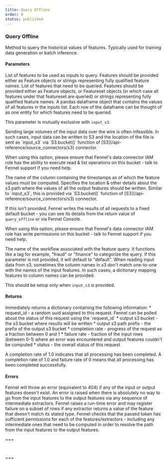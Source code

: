 ```yaml
---
title: Query Offline
order: 0
status: published
---
```

### Query Offline

Method to query the historical values of features. Typically used for training 
data generation or batch inference.

#### Parameters

<Expandable title="inputs" type="List[Union[Feature, str]]">
List of features to be used as inputs to query. Features should be provided 
either as Feature objects or strings representing fully qualified feature names.
</Expandable>

<Expandable title="outputs" type="List[Union[Featureset, Feature, str]]">
List of features that need to be queried. Features should be provided 
either as Feature objects, or Featureset objects (in which case all features under
that featureset are queried) or strings representing fully qualified feature names.
</Expandable>

<Expandable title="input_dataframe" type="Optional[pd.Dataframe]">
A pandas dataframe object that contains the values of all features in the inputs
list. Each row of the dataframe can be thought of as one entity for which 
features need to be queried.

This parameter is mutually exclusive with `input_s3`.
</Expandable>

<Expandable title="input_s3" type="Optional[connectors.S3]">
Sending large volumes of the input data over the wire is often infeasible.
In such cases, input data can be written to S3 and the location of the file is
sent as `input_s3` via `S3.bucket()` function of [S3](/api-reference/source_connectors/s3) 
connector. 

When using this option, please ensure that Fennel's data connector 
IAM role has the ability to execute read & list operations on this bucket - 
talk to Fennel support if you need help.

</Expandable>

<Expandable title="timestamp_column" type="str">
The name of the column containing the timestamps as of which the feature values
must be computed.
</Expandable>

<Expandable title="output_s3" type="Optional[connectors.S3]">
Specifies the location & other details about the s3 path where the values of
all the output features should be written. Similar to `input_s3`, this is 
provided via `S3.bucket()` function of [S3](/api-reference/source_connectors/s3) connector.

If this isn't provided, Fennel writes the results of all requests to a fixed
default bucket - you can see its details from the return value of `query_offline`
or via Fennel Console.

When using this option, please ensure that Fennel's data connector 
IAM role has write permissions on this bucket - talk to Fennel support if you 
need help.
</Expandable>

<Expandable title="workflow" type="str" defaultVal="'default'">
The name of the workflow associated with the feature query.
It functions like a tag for example, "fraud" or "finance" to categorize the query.
If this parameter is not provided, it will default to "default".
</Expandable>

<Expandable title="feature_to_column_map" type="Optional[Dict[Feature, str]]" defaultVal="None">
When reading input data from s3, sometimes the column names in s3 don't match
one-to-one with the names of the input features. In such cases, a dictionary
mapping features to column names can be provided. 

This should be setup only when `input_s3` is provided.
</Expandable>

#### Returns
<Expandable title="type" type="Dict[str, Any]">
Immediately returns a dictionary containing the following information:
* request_id - a random uuid assigned to this request. Fennel can be polled
  about the status of this request using the `request_id`
* output s3 bucket - the s3 bucket where results will be written
* output s3 path prefix - the prefix of the output s3 bucket
* completion rate - progress of the request as a fraction between 0 and 1
* failure rate - fraction of the input rows (between 0-1) where an error was 
  encountered and output features couldn't be computed
* status - the overall status of this request

A completion rate of 1.0 indicates that all processing has been completed.
A completion rate of 1.0 and failure rate of 0 means that all processing has 
been completed successfully.
</Expandable>

#### Errors
<Expandable title="Unknown features">
Fennel will throw an error (equivalent to 404) if any of the input or output
features doesn't exist.
</Expandable>

<Expandable title="Resolution error">
An error is raised when there is absolutely no way to go from the input features
to the output features via any sequence of intermediate extractors.
</Expandable>

<Expandable title="Schema mismatch errors">
Fennel raises a run-time error and may register failure on a subset of rows if 
any extractor returns a value of the feature that doesn't match its stated type.
</Expandable>

<Expandable title="Authorization error">
Fennel checks that the passed token has sufficient permissions for each of the
features/extractors - including any intermediate ones that need to be computed
in order to resolve the path from the input features to the output features.
</Expandable>

===
<pre name="Request" snippet="api-reference/client/query#extract_historical_api"
  status="success" message="Example with pandas input & default s3 output"
></pre>
<pre name="Response" snippet="api-reference/client/query#extract_historical_response"
  status="success" message="Response of extract historical"
></pre>
===

<pre snippet="api-reference/client/query#extract_historical_s3"
  status="success" message="Example specifying input and output s3 buckets"
></pre>
